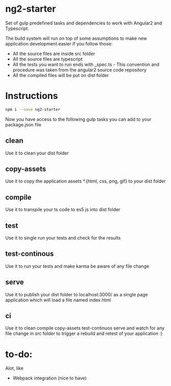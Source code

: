 # ng2-starter
Set of gulp predefined tasks and dependencies to work with Angular2 and Typescript.

The build system will run on top of some assumptions to make new application development easier if you follow those:

* All the source files are inside src folder
* All the source files are typescript
* All the tests you want to run ends with _spec.ts - This convention and procedure was taken from the angular2 source code repository
* All the compiled files will be put on dist folder

# Instructions
``` bash
npm i --save ng2-starter
```

Now you have access to the following gulp tasks you can add to your package.json file

## clean

Use it to clean your dist folder

## copy-assets

Use it to copy the application assets *.{html, css, png, gif} to your dist folder

## compile

Use it to transpile your ts code to es5 js into dist folder

## test

Use it to single run your tests and check for the results

## test-continous

Use it to run your tests and make karma be aware of any file change

## serve

Use it to publish your dist folder to localhost:3000/ as a single page application which will load a file named index.html

## ci

Use it to clean compile copy-assets test-continuos serve and watch for any file change in src folder to trigger a rebuild and retest of your application :)

# to-do:
Alot, like

* Webpack integration (nice to have)
